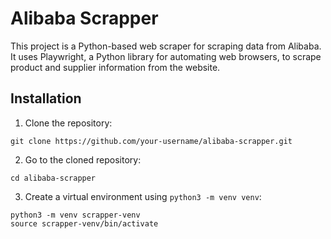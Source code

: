 # Alibaba Scrapper

This project is a Python-based web scraper for scraping data from Alibaba. It uses Playwright, a Python library for automating web browsers, to scrape product and supplier information from the website.

## Installation

1. Clone the repository:
```shell
git clone https://github.com/your-username/alibaba-scrapper.git
```
2. Go to the cloned repository:
```shell
cd alibaba-scrapper
```
3. Create a virtual environment using `python3 -m venv venv`:
```shell
python3 -m venv scrapper-venv
source scrapper-venv/bin/activate
```